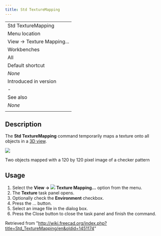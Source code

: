 ```yaml
---
title: Std TextureMapping
---
```


|                           |
| ------------------------- |
| Std TextureMapping        |
| Menu location             |
| View → Texture Mapping... |
| Workbenches               |
| All                       |
| Default shortcut          |
| _None_                    |
| Introduced in version     |
| -                         |
| See also                  |
| _None_                    |
|                           |

## Description

The **Std TextureMapping** command temporarily maps a texture onto all objects in a [3D view](/3D_view "3D view").

![](/images/Std_TextureMapping_example.png)

Two objects mapped with a 120 by 120 pixel image of a checker pattern

## Usage

1. Select the **View → ![](/images/Std_TextureMapping.svg) Texture Mapping...** option from the menu.
2. The **Texture** task panel opens.
3. Optionally check the **Environment** checkbox.
4. Press the ... button.
5. Select an image file in the dialog box.
6. Press the Close button to close the task panel and finish the command.

Retrieved from "<http://wiki.freecad.org/index.php?title=Std_TextureMapping/en&oldid=1451174>"
